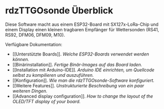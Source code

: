 # rdzTTGOsonde Überblick

Diese Software macht aus einem ESP32-Board mit SX127x-LoRa-Chip und einem Display einen kleinen tragbaren Empfänger für Wettersonden (RS41, RS92, DFM06, DFM09, M10).

Verfügbare Dokumentation:
- [[Unterstützte Boards]]. _Welche ESP32-Boards verwendet werden können._
- [[Binärinstallation]]. _Fertige Binär-Images auf das Board laden._
- [[Installation mit Arduino-IDE]]. _Arduino IDE einrichten, um Quellcode selbst zu kompilieren und auszuführen._
- [[Konfiguration]]. _Wie man die rdzTTGOsonde-Software konfiguriert._
- [[Weitere Features]]. _Unstrukturierte Beschreibung von ein paar weiteren Dingen._
- [[Advanced display configuration]]. _How to change the layout of the OLED/TFT display of your board._

